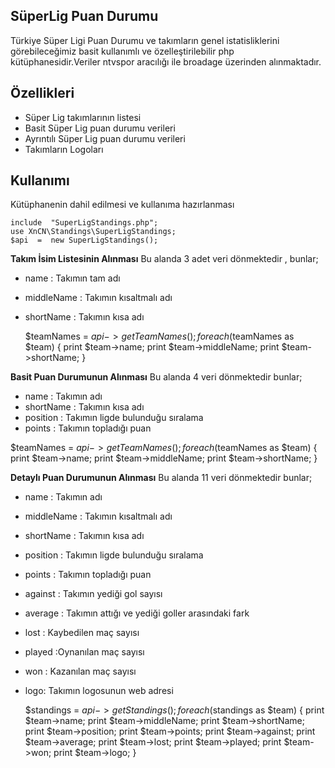 ## SüperLig Puan Durumu

Türkiye Süper Ligi Puan Durumu ve takımların genel istatisliklerini görebileceğimiz basit kullanımlı ve özelleştirilebilir php kütüphanesidir.Veriler ntvspor aracılığı ile broadage üzerinden alınmaktadır.

## Özellikleri
 - Süper Lig takımlarının listesi
 - Basit Süper Lig puan durumu verileri
 - Ayrıntılı Süper Lig puan durumu verileri
 - Takımların Logoları

## Kullanımı
Kütüphanenin dahil edilmesi ve kullanıma hazırlanması

    include  "SuperLigStandings.php";
    use XnCN\Standings\SuperLigStandings;
    $api  =  new SuperLigStandings();

**Takım İsim Listesinin Alınması**
Bu alanda 3 adet veri dönmektedir , bunlar;
 - name : Takımın tam adı
 - middleName : Takımın kısaltmalı adı
 - shortName : Takımın kısa adı

    $teamNames  =  $api->getTeamNames();
    foreach ($teamNames  as  $team) {
    	print  $team->name;
    	print  $team->middleName;
    	print  $team->shortName;
    }

**Basit Puan Durumunun Alınması**
Bu alanda 4 veri dönmektedir bunlar;
 - name : Takımın adı
 - shortName : Takımın kısa adı
 - position  : Takımın ligde bulunduğu sıralama
 - points : Takımın topladığı puan

 $teamNames  =  $api->getTeamNames();
    foreach ($teamNames  as  $team) {
    	print  $team->name;
    	print  $team->middleName;
    	print  $team->shortName;
    }

**Detaylı Puan Durumunun Alınması**
Bu alanda 11 veri dönmektedir bunlar;
 - name : Takımın adı
 - middleName : Takımın kısaltmalı adı
 - shortName : Takımın kısa adı
 - position  : Takımın ligde bulunduğu sıralama
 - points : Takımın topladığı puan
 - against : Takımın yediği gol sayısı
 - average : Takımın attığı ve yediği goller arasındaki fark
 - lost : Kaybedilen maç sayısı
 - played :Oynanılan maç sayısı
 - won : Kazanılan maç sayısı
 - logo: Takımın logosunun web adresi

    $standings  =  $api->getStandings();
    foreach ($standings  as  $team) {
	    print  $team->name;
	    print  $team->middleName;
	    print  $team->shortName;
	    print  $team->position;
	    print  $team->points;
	    print  $team->against;
	    print  $team->average;
	    print  $team->lost;
	    print  $team->played;
	    print  $team->won;
	    print  $team->logo;
    }
